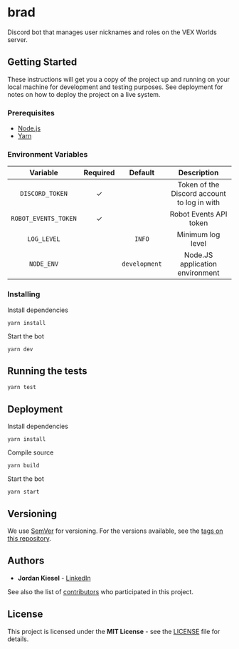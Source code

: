 # brad

Discord bot that manages user nicknames and roles on the VEX Worlds server.

## Getting Started

These instructions will get you a copy of the project up and running on your local machine for development and testing purposes. See deployment for notes on how to deploy the project on a live system.

### Prerequisites

- [Node.js](https://nodejs.org/)
- [Yarn](https://yarnpkg.com/)

### Environment Variables

|       Variable       | Required |    Default    |                 Description                 |
| :------------------: | :------: | :-----------: | :-----------------------------------------: |
|   `DISCORD_TOKEN`    |    ✓     |               | Token of the Discord account to log in with |
| `ROBOT_EVENTS_TOKEN` |    ✓     |               |           Robot Events API token            |
|     `LOG_LEVEL`      |          |    `INFO`     |              Minimum log level              |
|      `NODE_ENV`      |          | `development` |       Node.JS application environment       |

### Installing

Install dependencies

```sh-session
yarn install
```

Start the bot

```sh-session
yarn dev
```

## Running the tests

```sh-session
yarn test
```

## Deployment

Install dependencies

```sh-session
yarn install
```

Compile source

```sh-session
yarn build
```

Start the bot

```sh-session
yarn start
```

## Versioning

We use [SemVer](https://semver.org/) for versioning. For the versions available, see the [tags on this repository](https://github.com/jtkiesel/brad/tags).

## Authors

- **Jordan Kiesel** - [LinkedIn](https://www.linkedin.com/in/jtkiesel/)

See also the list of [contributors](https://github.com/jtkiesel/brad/contributors) who participated in this project.

## License

This project is licensed under the **MIT License** - see the [LICENSE](LICENSE) file for details.

